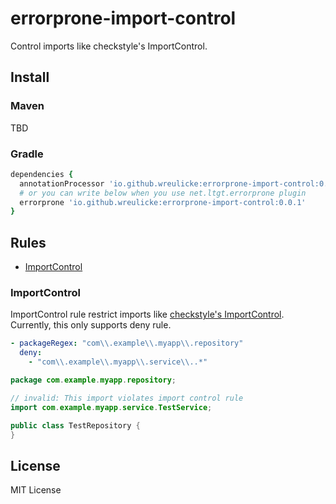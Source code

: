 # errorprone-import-control

Control imports like checkstyle's ImportControl.

## Install

### Maven

TBD

### Gradle

```ruby
dependencies {
  annotationProcessor 'io.github.wreulicke:errorprone-import-control:0.0.1'
  # or you can write below when you use net.ltgt.errorprone plugin
  errorprone 'io.github.wreulicke:errorprone-import-control:0.0.1'
}
```

## Rules

- [ImportControl](#importcontrol)

### ImportControl

ImportControl rule restrict imports like [checkstyle's ImportControl](https://checkstyle.sourceforge.io/checks/imports/importcontrol.html).
Currently, this only supports deny rule.

```yaml
- packageRegex: "com\\.example\\.myapp\\.repository"
  deny:
    - "com\\.example\\.myapp\\.service\\..*"
```

```java
package com.example.myapp.repository;

// invalid: This import violates import control rule
import com.example.myapp.service.TestService;

public class TestRepository {
}
```

## License

MIT License